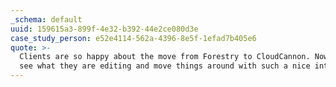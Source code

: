 ```yaml
---
_schema: default
uuid: 159615a3-899f-4e32-b392-44e2ce080d3e
case_study_person: e52e4114-562a-4396-8e5f-1efad7b405e6
quote: >-
  Clients are so happy about the move from Forestry to CloudCannon. Now they can
  see what they are editing and move things around with such a nice interface.
---
```

